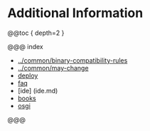 # Additional Information

@@toc { depth=2 }

@@@ index

* [../common/binary-compatibility-rules](../common/binary-compatibility-rules.md)
* [../common/may-change](../common/may-change.md)
* [deploy](deploy.md)
* [faq](faq.md)
* [ide] (ide.md)
* [books](books.md)
* [osgi](osgi.md)

@@@
